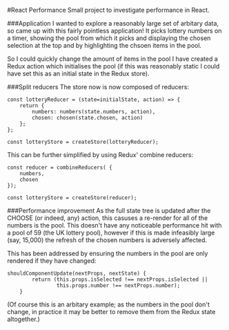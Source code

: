 #React Performance
Small project to investigate performance in React.

###Application
I wanted to explore a reasonably large set of arbitary data, so came up with this fairly pointless application! It picks lottery numbers on a timer, showing the pool from which it picks and displaying the chosen selection at the top and by highlighting the chsoen items in the pool.

So I could quickly change the amount of items in the pool I have created a Redux action which initialises the pool (if this was reasonably static I could have set this as an initial state in the Redux store). 

###Split reducers
The store now is now composed of reducers:

~~~
const lotteryReducer = (state=initialState, action) => {
    return {
        numbers: numbers(state.numbers, action),
        chosen: chosen(state.chosen, action)
    };
};

const lotteryStore = createStore(lotteryReducer);
~~~

This can be further simplified by using Redux' combine reducers:

~~~
const reducer = combineReducers( {
    numbers, 
    chosen
});

const lotteryStore = createStore(reducer);
~~~

###Performance improvement
As the full state tree is updated after the CHOOSE (or indeed, any) action, this casuses a re-render for all of the numbers is the pool. This doesn't have any noticeable performance hit with a pool of 59 (the UK lottery pool), however if this is made infeasibly large (say, 15,000) the refresh of the chosen numbers is adversely affected.

This has been addressed by ensuring the numbers in the pool are only rendered if they have changed:

~~~
shouldComponentUpdate(nextProps, nextState) {
        return (this.props.isSelected !== nextProps.isSelected || 
                this.props.number !== nextProps.number); 
    }
~~~

(Of course this is an arbitary example; as the numbers in the pool don't change, in practice it may be better to remove them from the Redux state altogether.) 
